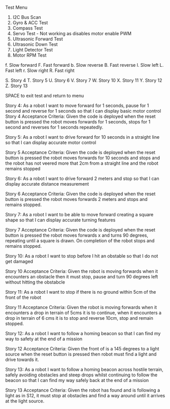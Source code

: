 Test Menu

1. I2C Bus Scan
2. Gyro & ACC Test
3. Compass Test
4. Servo Test - Not working as disables motor enable PWM
5. Ultrasonic Forward Test
6. Ultrasonic Down Test
7. Light Detector Test
8. Motor RPM Test

f. Slow forward	F. Fast forward
b. Slow reverse	B. Fast reverse
l. Slow left	L. Fast left
r. Slow right	R. Fast right

S. Story 4	T. Story 5
U. Story 6	V. Story 7
W. Story 10	X. Story 11
Y. Story 12	Z. Story 13

SPACE to exit test and return to menu


Story 4:
	As a robot I want to move forward for 1 seconds, pause for 1 second and reverse for 1 seconds so that I can display basic motor control
Story 4 Acceptance Criteria:
	Given the code is deployed when the reset button is pressed the robot moves forwards for 1 seconds, stops for 1 second and reverses for 1 seconds repeatedly.


Story 5:
	As a robot I want to drive forward for 10 seconds in a straight line so that I can display accurate motor control
	
Story 5 Acceptance Criteria:
	Given the code is deployed when the reset button is pressed the robot moves forwards for 10 seconds and stops and the robot has not veered more that 2cm from a straight line and the robot remains stopped


Story 6:
	As a robot I want to drive forward 2 meters and stop so that I can display accurate distance measurement
	
Story 6 Acceptance Criteria:
	Given the code is deployed when the reset button is pressed the robot moves forwards 2 meters and stops and remains stopped.


Story 7:
	As a robot I want to be able to move forward creating a square shape so that I can display accurate turning features
	
Story 7 Acceptance Criteria:
	Given the code is deployed when the reset button is pressed the robot moves forwards x and turns 90 degrees, repeating until a square is drawn. On completion of the robot stops and remains stopped.


Story 10:
	As a robot I want to stop before I hit an obstable so that I do not get damaged
	
Story 10 Acceptance Criteria:
	Given the robot is moving forwards when it encounters an obstacle then it must stop, pause and turn 90 degrees left without hitting the obstabcle


Story 11:
	As a robot I want to stop if there is no ground within 5cm of the front of the robot
	
Story 11 Acceptance Criteria:
	Given the robot is moving forwards when it encounters a drop in terrain of 5cms it is to continue, when it encounters a drop in terrain of 6 cms it is to stop and reverse 10cm, stop and remain stopped.


Story 12:
	As a robot I want to follow a homing beacon so that I can find my way to safety at the end of a mission
	
Story 12 Acceptance Criteria:
	Given the front of is a 145 degrees to a light source when the reset button is pressed then robot must find a light and drive towards it.


Story 13:
	As a robot I want to follow a homing beacon across hostile terrain, safely avoiding obstacles and steep drops whilst continuing to follow the beacon so that I can find my way safely back at the end of a mission
	
Story 13 Acceptance Criteria:
	Given the robot has found and is following a light as in S12, it must stop at obstacles and find a way around until it arrives at the light source.
